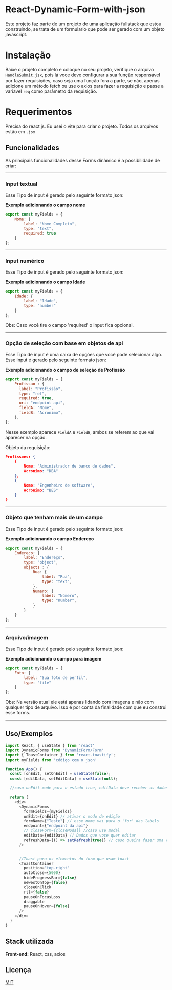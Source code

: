 # React-Dynamic-Form-with-json
Este projeto faz parte de um projeto de uma aplicação fullstack que estou construindo, se trata de um formulario que pode ser gerado com um objeto javascript.

# Instalação

Baixe o projeto completo e coloque no seu projeto, verifique o arquivo ```HandleSubmit.jsx```, pois lá voce deve configurar a sua função responsável por fazer requisições, caso seja uma função fora a parte, se não, apenas adicione um método fetch ou use o axios para fazer a requisição e passe a variavel ```req``` como parâmetro da requisição.

# Requerimentos

Precisa do react js.
Eu usei o vite para criar o projeto.
Todos os arquivos estão em ```.jsx```

## Funcionalidades

As principais funcionalidades desse Forms dinâmico é a possibilidade de criar:

__________
### Input textual
Esse Tipo de input é gerado pelo seguinte formato json:

**Exemplo adicionando o campo nome**
```javascript
export const myFields = {
    Nome: {
        label: "Nome Completo",
        type: "text",
        required: true
    }
};
```

___________
### Input numérico
Esse Tipo de input é gerado pelo seguinte formato json:

**Exemplo adicionando o campo Idade**
```javascript
export const myFields = {
    Idade: {
        label: "Idade",
        type: "number"
    }
};
```

Obs: Caso você tire o campo 'required' o input fica opcional.

__________
### Opção de seleção com base em objetos de api
Esse Tipo de input é uma caixa de opções que você pode selecionar algo. Esse input é gerado pelo seguinte formato json:

**Exemplo adicionando o campo de seleção de Profissão**
```javascript
export const myFields = {
    Profissao : {
      label: "Profissão",
      type: "ref",
      required: true,
      uri: "endpoint api",
      fieldA: "Nome",
      fieldB: "Acronimo",
    },
};
```

Nesse exemplo aparece ```FieldA``` e ```FieldB```, ambos se referem ao que vai aparecer na opção.

Objeto da requisição:
```json
Profissoes: {
    {
        Nome: "Administrador de banco de dados",
        Acronimo: "DBA"
    },
    {
        Nome: "Engenheiro de software",
        Acronimo: "BES"
    }
}
```

__________
### Objeto que tenham mais de um campo
Esse Tipo de input é gerado pelo seguinte formato json:

**Exemplo adicionando o campo Endereço**
```javascript
export const myFields = {
    Endereco: {
        label: "Endereço",
        type: "object",
        objects : {
            Rua: {
                label: "Rua",
                type: "text",
            },
            Numero: {
                label: "Número",
                type: "number",
            }
        }
    }
};
```

__________
### Arquivo/imagem
Esse Tipo de input é gerado pelo seguinte formato json:

**Exemplo adicionando o campo para imagem**
```javascript
export const myFields = {
    Foto: {
        label: "Sua foto de perfil",
        type: "file"
    }
};
```

Obs: Na versão atual ele está apenas lidando com imagens e não com qualquer tipo de arquivo. Isso é por conta da finalidade com que eu construi esse forms.

__________



## Uso/Exemplos

```javascript
import React, { useState } from 'react'
import DynamicForms from 'DynamicForm/Form'
import { ToastContainer } from 'react-toastify';
import myFields from 'código com o json'

function App() {
  const [onEdit, setOnEdit] = useState(false);
  const [editData, setEditData] = useState(null);

  //caso onEdit mude para o estado true, editData deve receber os dados do objeto, de um banco de dados por exemplo. 

  return (
    <div>
      <DynamicForms 
        formFields={myFields} 
        onEdit={onEdit} // ativar o modo de edição
        formName={"Teste"} // esse nome vai para o 'for' das labels 
        endpoint={"endpoint da api"} 
        // closeForm={closeModal} //caso use modal
        editData={editData} // Dados que voce quer editar
        refreshData={() => setRefresh(true)} // caso queira fazer uma reqisição na sua tela principal após usar o forms
      />


      //Toast para os elementos do form que usam toast
      <ToastContainer
        position="top-right"
        autoClose={5000}
        hideProgressBar={false}
        newestOnTop={false}
        closeOnClick
        rtl={false}
        pauseOnFocusLoss
        draggable
        pauseOnHover={false}
      />
    </div>
  )      
}
```

## Stack utilizada

**Front-end:** React, css, axios

## Licença

[MIT](https://choosealicense.com/licenses/mit/)
